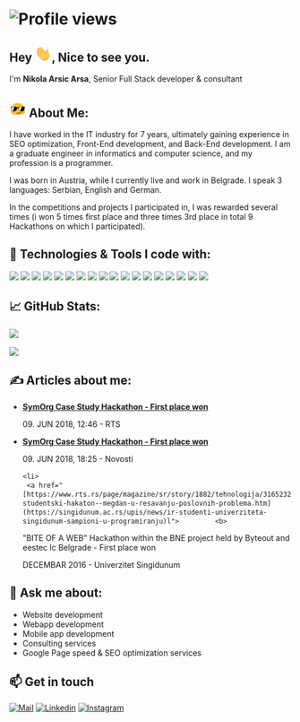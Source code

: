 # ![Profile views](https://gpvc.arturio.dev/arsapoz)

## Hey <img src="wave.gif" width="30px">, Nice to see you.

<p>I'm <strong>Nikola Arsic Arsa</strong>, Senior Full Stack developer & consultant

## <img src="blob-sunglasses.gif" width="30px"> About Me:
<p>I have worked in the IT industry for 7 years, ultimately gaining experience in SEO optimization, Front-End development, and Back-End development. I am a graduate engineer in informatics and computer science, and my profession is a programmer.
 </p>
 <p>I was born in Austria, while I currently live and work in Belgrade. I speak 3 languages: Serbian, English and German.</p>
<p>In the competitions and projects I participated in, I was rewarded several times (i won 5 times first place and three times 3rd place in total 9 Hackathons on which I participated).</p>

## 🔧 Technologies & Tools I code with:
![](https://img.shields.io/badge/Code-Vue-informational?style=flat&logo=vue.js&logoColor=white&color=2bbc8a)
![](https://img.shields.io/badge/Code-Nuxt-informational?style=flat&logo=nuxt.js&logoColor=white&color=2bbc8a)
![](https://img.shields.io/badge/Code-React-informational?style=flat&logo=react.js&logoColor=white&color=2bbc8a)
![](https://img.shields.io/badge/Code-Next-informational?style=flat&logo=Next.js&logoColor=white&color=2bbc8a)
![](https://img.shields.io/badge/Code-Laravel-informational?style=flat&logo=laravel&logoColor=white&color=2bbc8a)
![](https://img.shields.io/badge/Code-Wordpress-informational?style=flat&logo=Wordpress&logoColor=white&color=2bbc8a)
![](https://img.shields.io/badge/Code-JavaScript-informational?style=flat&logo=javascript&logoColor=white&color=2bbc8a)
![](https://img.shields.io/badge/Code-TypeScript-informational?style=flat&logo=typescript&logoColor=white&color=2bbc8a)
![](https://img.shields.io/badge/Code-jQuery-informational?style=flat&logo=jQuery&logoColor=white&color=2bbc8a)
![](https://img.shields.io/badge/OS-Macos-informational?style=flat&logo=Macos&logoColor=white&color=2bbc8a)
![](https://img.shields.io/badge/OS-Linux-informational?style=flat&logo=linux&logoColor=white&color=2bbc8a)
![](https://img.shields.io/badge/Editor-Php_Storm-informational?style=flat&logo=php-storm&logoColor=white&color=2bbc8a)
![](https://img.shields.io/badge/Editor-Web_Storm-informational?style=flat&logo=web-storm&logoColor=white&color=2bbc8a)
![](https://img.shields.io/badge/Editor-Visual_Studio_Code-informational?style=flat&logo=visual-studio&logoColor=white&color=2bbc8a)
![](https://img.shields.io/badge/Tools-Docker-informational?style=flat&logo=docker&logoColor=white&color=2bbc8a)
![](https://img.shields.io/badge/Tool-Heroku-informational?style=flat&logo=heroku&logoColor=white&color=2bbc8a)
![](https://img.shields.io/badge/Tool-Git-informational?style=flat&logo=git&logoColor=white&color=2bbc8a)
![](https://img.shields.io/badge/Tools-MySQL-informational?style=flat&logo=MySQL&logoColor=white&color=2bbc8a)
<br>

## &#x1f4c8; GitHub Stats:
<a><img align="center" src="https://github-readme-stats.vercel.app/api?username=arsapoz&hide=issues,contribs&show_icons=true&count_private=true&theme=vue-dark&hide_border=true" /></a>

<a><img align="center" src="https://github-readme-stats.vercel.app/api/top-langs/?username=arsapoz&theme=vue-dark&hide_border=true&langs_count=10&layout=compact" /></a>
<br>

## &#x270d; Articles about me:
<ul>
    <li>
     <a href="https://www.rts.rs/page/magazine/sr/story/1882/tehnologija/3165232/odrzan-studentski-hakaton--megdan-u-resavanju-poslovnih-problema.html">         <b> SymOrg Case Study Hackathon - First place won  </b><br></a><p> 09. JUN 2018, 12:46 - RTS</p>
     </a>
    </li> 
    <li>
     <a href="https://www.novosti.rs/vesti/naslovna/ekonomija/aktuelno.239.html:732012-%D0%A1%D1%82%D1%83%D0%B4%D0%B5%D0%BD%D1%82%D0%B8-%D0%BD%D1%83%D0%B4%D0%B5-%D1%80%D0%B5%D1%88%D0%B5%D1%9A%D0%B0-%D0%B7%D0%B0-%D0%B1%D0%BE%D1%99%D0%B5-%D0%BF%D0%B0%D1%83%D1%88%D0%B0%D0%BB%D0%BD%D0%BE-%D0%BE%D0%BF%D0%BE%D1%80%D0%B5%D0%B7%D0%B8%D0%B2%D0%B0%D1%9A%D0%B5">         <b> SymOrg Case Study Hackathon - First place won  </b><br></a><p> 09. JUN 2018, 18:25 - Novosti</p>
   </a>
    </li> 
 
    <li>
     <a href="[https://www.rts.rs/page/magazine/sr/story/1882/tehnologija/3165232/odrzan-studentski-hakaton--megdan-u-resavanju-poslovnih-problema.htm](https://singidunum.ac.rs/upis/news/ir-studenti-univerziteta-singidunum-sampioni-u-programiranju)l">         <b> 
"BITE OF A WEB" Hackathon within the BNE project held by Byteout and eestec lc Belgrade - First place won  </b><br></a><p> DECEMBAR 2016 - Univerzitet Singidunum</p>
  </a>
    </li> 
</ul>

## 💬 Ask me about: 
<ul>
    <li>Website development</li>
    <li>Webapp development</li>
    <li>Mobile app development</li>
    <li>Consulting services</li>
    <li>Google Page speed & SEO optimization services</li>
</ul>

## 📫 Get in touch
[![Mail](https://img.shields.io/badge/-Say%20Hello!-black?style=for-the-badge&logo=gmail)](mailto:arsaaa93@gmail.com@gmail.com) 
[![Linkedin](https://img.shields.io/badge/-Nikola%Arsic-black?style=for-the-badge&logo=Linkedin)](https://www.linkedin.com/in/nikola-arsic-arsa/) 
[![Instagram](https://img.shields.io/badge/-Nikola%Arsic-black?style=for-the-badge&logo=instagram)](https://www.instagram.com/arsapoz/)
